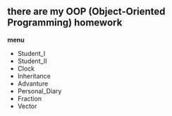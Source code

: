 ## there are my OOP (Object-Oriented Programming) homework
**menu**
- Student_I
- Student_II
- Clock
- Inheritance
- Advanture
- Personal_Diary
- Fraction
- Vector
